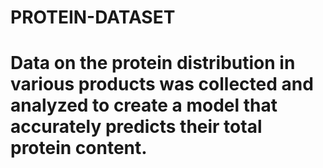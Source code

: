 # PROTEIN-DATASET
# Data on the protein distribution in various products was collected and analyzed to create a model that accurately predicts their total protein content.
